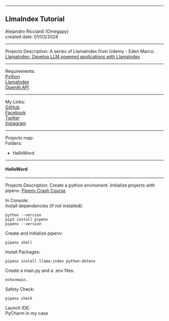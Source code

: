 -----------------------------------------------------------------------------------------------------------------------------
LlmaIndex Tutorial
-----------------------------------------------------------------------------------------------------------------------------

 Alejandro Ricciardi (Omegapy)  
 created date: 01/03/2024  

-----------------------------------------------------------------------------------------------------------------------------

Projects Description:
A series of LlamaIndex from Udemy - Eden Marco.  
[LlamaIndex- Develop LLM powered applications with LlamaIndex](https://www.udemy.com/course/lamaindex/)

-----------------------------------------------------------------------------------------------------------------------------

Requirements:  
[Python](https://www.python.org/)    
[LlamaIndex](https://www.llamaindex.ai/)  
[OpenAI API ](https://openai.com/)  

-----------------------------------------------------------------------------------------------------------------------------

My Links:   
[GitHub](https://github.com/Omegapy)   
[Facebook](https://www.facebook.com/profile.php?id=100089638857137)  
[Twitter](https://twitter.com/RicciardiAlex)   
[Instagram](https://www.instagram.com/alexomegapy/)

-----------------------------------------------------------------------------------------------------------------------------

Projects map:  
Folders:
- HelloWord 

-----------------------------------------------------------------------------------------------------------------------------
#### HelloWord
-----------------------------------------------------------------------------------------------------------------------------

Projects Description:
Create a python enviroment. 
Initialize projects with pipenv.
[Pipenv Crash Course](https://www.youtube.com/watch?v=6Qmnh5C4Pmo)

In Console:  
Install dependencies (if not installed):  
```
python --version
pip3 install pipenv
pipenv --version
```
Create and Initialize pipenv:
``` 
pipenv shell
```
Install Packages:
```
pipenv install llama-index python-dotenv
```
Create a main.py and a .env files:
```
echo>main.
```
Safety Check:
```
pipenv check
```
Launch IDE:  
PyCharm in my case
